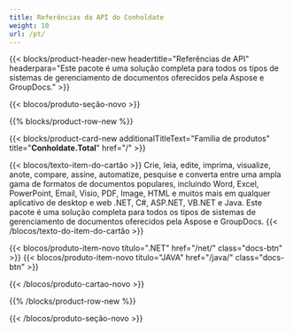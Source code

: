 ```yaml
---
title: Referências da API do Conholdate
weight: 10
url: /pt/
---
```


{{< blocks/product-header-new headertitle="Referências de API" headerpara="Este pacote é uma solução completa para todos os tipos de sistemas de gerenciamento de documentos oferecidos pela Aspose e GroupDocs." >}}

{{< blocos/produto-seção-novo >}}

{{% blocks/product-row-new %}}

{{< blocks/product-card-new additionalTitleText="Família de produtos" title="**Conholdate.Total**" href="/" >}}

{{< blocos/texto-item-do-cartão >}}
Crie, leia, edite, imprima, visualize, anote, compare, assine, automatize, pesquise e converta entre uma ampla gama de formatos de documentos populares, incluindo Word, Excel, PowerPoint, Email, Visio, PDF, Image, HTML e muitos mais em qualquer aplicativo de desktop e web .NET, C#, ASP.NET, VB.NET e Java. Este pacote é uma solução completa para todos os tipos de sistemas de gerenciamento de documentos oferecidos pela Aspose e GroupDocs.
{{< /blocos/texto-do-item-do-cartão >}}

{{< blocos/produto-item-novo título=".NET" href="/net/" class="docs-btn" >}} {{< blocos/produto-item-novo título="JAVA" href="/java/" class="docs-btn" >}}

{{< /blocos/produto-cartao-novo >}}

{{% /blocks/product-row-new %}}

{{< /blocos/produto-seção-novo >}}